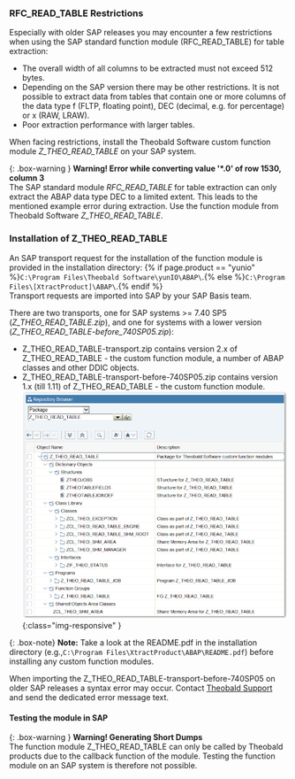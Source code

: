 ### RFC_READ_TABLE Restrictions
Especially with older SAP releases you may encounter a few restrictions when using the SAP standard function module (RFC_READ_TABLE) for table extraction:

- The overall width of all columns to be extracted must not exceed 512 bytes.
- Depending on the SAP version there may be other restrictions. 
  It is not possible to extract data from tables that contain one or more columns of the data type f (FLTP, floating point), DEC (decimal, e.g. for percentage) or x (RAW, LRAW).
- Poor extraction performance with larger tables.

When facing restrictions, install the Theobald Software custom function module *Z_THEO_READ_TABLE* on your SAP system. 

{: .box-warning }
**Warning! Error while converting value '\*.0' of row 1530, column 3** <br>
The SAP standard module *RFC_READ_TABLE* for table extraction  can only extract the ABAP data type DEC to a limited extent. This leads to the mentioned example error during extraction.
Use the function module from Theobald Software *Z_THEO_READ_TABLE*.

### Installation of Z_THEO_READ_TABLE 

An SAP transport request for the installation of the function module is provided in the installation directory: 
{% if page.product == "yunio" %}`C:\Program Files\Theobald Software\yunIO\ABAP\`.{% else %}`C:\Program Files\[XtractProduct]\ABAP\`.{% endif %}<br>
Transport requests are imported into SAP by your SAP Basis team.

There are two transports, one for SAP systems >= 7.40 SP5 (*Z_THEO_READ_TABLE.zip*), and one for systems with a lower version (*Z_THEO_READ_TABLE-before_740SP05.zip*):
- Z_THEO_READ_TABLE-transport.zip contains version 2.x of Z_THEO_READ_TABLE - the custom function module, a number of ABAP classes and other DDIC objects.  
- Z_THEO_READ_TABLE-transport-before-740SP05.zip contains version 1.x (till 1.11) of Z_THEO_READ_TABLE - the custom function module.
![Z_THEO_READ_TABLE_SE80](/img/content/Z_THEO_READ_TABLE_SE80.png){:class="img-responsive" }


{: .box-note}
**Note:** Take a look at the README.pdf in the installation directory (e.g.,`C:\Program Files\XtractProduct\ABAP\README.pdf`) before installing any custom function modules.

When importing the Z_THEO_READ_TABLE-transport-before-740SP05 on older SAP releases a syntax error may occur. Contact [Theobald Support](https://support.theobald-software.com) and send the dedicated error message text.

#### Testing the module in SAP

{: .box-warning }
**Warning! Generating Short Dumps** <br>
The function module Z_THEO_READ_TABLE can only be called by Theobald products due to the callback function of the module.
Testing the function module on an SAP system is therefore not possible.

